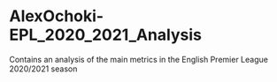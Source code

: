 # AlexOchoki-EPL_2020_2021_Analysis
Contains an analysis of the main metrics in the English Premier League 2020/2021 season
